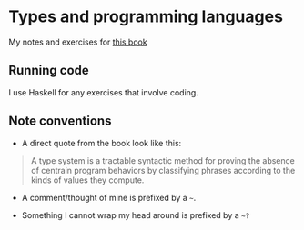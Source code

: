 # Types and programming languages
My notes and exercises for [this book](https://www.cis.upenn.edu/~bcpierce/tapl/)

## Running code
I use Haskell for any exercises that involve coding.

## Note conventions

- A direct quote from the book look like this:
> A type system is a tractable syntactic method for proving the absence of centrain
> program behaviors by classifying phrases according to the kinds of values they
> compute.

- A comment/thought of mine is prefixed by a `~`.

- Something I cannot wrap my head around is prefixed by a `~?`

